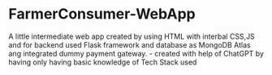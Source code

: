 # FarmerConsumer-WebApp

 A little intermediate web app created by using HTML with interbal CSS,JS
 and for backend used Flask framework and database as MongoDB Atlas
 ang integrated dummy payment gateway.
                 - created with help of ChatGPT by having only having basic knowledge of Tech Stack used

